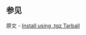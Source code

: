 ## 参见

原文 - [Install using .tgz Tarball]( https://docs.mongodb.com/manual/tutorial/install-mongodb-enterprise-on-red-hat-tarball/ )

